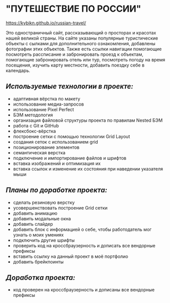 # **"ПУТЕШЕСТВИЕ ПО РОССИИ"**<br>

https://kybikn.github.io/russian-travel/

Это одностраничный сайт, рассказывающий о просторах и красотах нашей великой страны. На сайте указаны популярные туристические объекты с сылками для дополнительного ознакомления, добавлены фотографии этих объектов. Также есть ссылки навигации помогающие посмотреть рассписание и забронировать проезд к объектам, помогающие забронировать отель или тур, посмотреть погоду на время посещения, изучить карту местности, добавить поездку себе в календарь.<br>

## ***Используемые технологии в проекте:***<br>
* aдаптивная вёрстка по макету<br>
* использование медиа-запросов<br>
* использование Pixel Perfect<br>
* БЭМ методология<br>
* организация файловой структуры проекта по правилам Nested БЭМ<br>
* работа с Git и GitHub<br>
* флексбокс-вёрстка<br>
* построение сетки с помощью технологии Grid Layout<br>
* создания сеток с использованием grid<br>
* позиционирование элементов<br>
* семантическая верстка<br>
* подключение и импортирование файлов и шрифтов<br>
* вставка изображений и оптимизация их<br>
* вставка ссылок и изменение их состояния при наведении указателя мыши<br>

## ***Планы по доработке проекта:***<br>
* сделать резиновую верстку<br>
* усовершенствовать построение Grid сетки<br>
* добавить анимацию<br>
* добавить модальные окна<br>
* добавить слайдер<br>
* добавить блок с информацией о себе, чтобы работодатель мог узнать о моих умениях<br>
* подключить другие шрифты<br>
* проверить код на кроссбраузерность и дописать все вендорные префиксы<br>
* вставить ссылку на данный проект в моё портфолио<br>
* добавить брейкпоинты<br>

## ***Доработка проекта:***<br>
* код проверен на кроссбраузерность и дописаны все вендорные префиксы<br>
